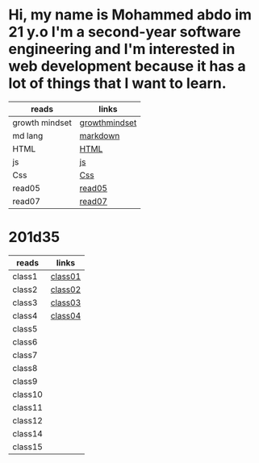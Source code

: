 # Hi, my name is Mohammed abdo im 21 y.o I'm a second-year software engineering and I'm interested in web development because it has a lot of things that I want to learn.

| reads          | links                                                                         |
| -------------- | ----------------------------------------------------------------------------- |
| growth mindset | [ growthmindset ](https://mohammadabd0.github.io/reading-notes/growthmindset) |
| md lang        | [markdown](https://mohammadabd0.github.io/reading-notes/read01)               |
| HTML           | [HTML](https://mohammadabd0.github.io/reading-notes/read03)                   |
| js             | [js](https://mohammadabd0.github.io/reading-notes/read04)                     |
| Css            | [Css](https://mohammadabd0.github.io/reading-notes/read06)                    |
| read05         | [read05](https://mohammadabd0.github.io/reading-notes/read05)                 |
| read07         | [read07](https://mohammadabd0.github.io/reading-notes/read07)                 |

# 201d35

| reads   | links                                                           |
| ------- | --------------------------------------------------------------- |
| class1  | [class01](https://mohammadabd0.github.io/reading-notes/class01) |
| class2  | [class02](https://mohammadabd0.github.io/reading-notes/class02) |
| class3  | [class03](https://mohammadabd0.github.io/reading-notes/class03) |
| class4  | [class04](https://mohammadabd0.github.io/reading-notes/class04) |
| class5  |
| class6  |
| class7  |
| class8  |
| class9  |
| class10 |
| class11 |
| class12 |
| class14 |
| class15 |
